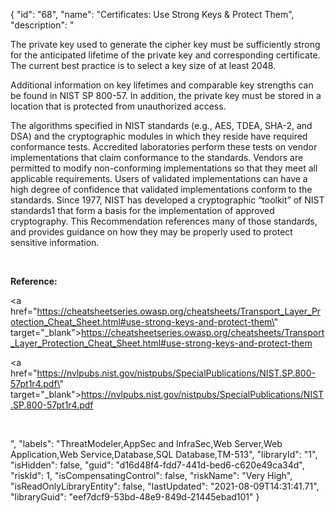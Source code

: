 {
  "id": "68",
  "name": "Certificates: Use Strong Keys & Protect Them",
  "description": "<p>The private key used to generate the cipher key must be sufficiently strong for the anticipated lifetime of the private key and corresponding certificate. The current best practice is to select a key size of at least 2048.</p><p>Additional information on key lifetimes and comparable key strengths can be found in NIST SP 800-57. In addition, the private key must be stored in a location that is protected from unauthorized access.</p><p>The algorithms specified in NIST standards (e.g., AES, TDEA, SHA-2, and DSA) and the cryptographic modules in which they reside have required conformance tests. Accredited laboratories perform these tests on vendor implementations that claim conformance to the standards. Vendors are permitted to modify non-conforming implementations so that they meet all applicable requirements. Users of validated implementations can have a high degree of confidence that validated implementations conform to the standards. Since 1977, NIST has developed a cryptographic “toolkit” of NIST standards1 that form a basis for the implementation of approved cryptography. This Recommendation references many of those standards, and provides guidance on how they may be properly used to protect sensitive information.</p><p><br /></p><p><b>Reference:</b></p><p><a href=\"https://cheatsheetseries.owasp.org/cheatsheets/Transport_Layer_Protection_Cheat_Sheet.html#use-strong-keys-and-protect-them\" target=\"_blank\">https://cheatsheetseries.owasp.org/cheatsheets/Transport_Layer_Protection_Cheat_Sheet.html#use-strong-keys-and-protect-them</a></p><p><a href=\"https://nvlpubs.nist.gov/nistpubs/SpecialPublications/NIST.SP.800-57pt1r4.pdf\" target=\"_blank\">https://nvlpubs.nist.gov/nistpubs/SpecialPublications/NIST.SP.800-57pt1r4.pdf</a></p><p><br /></p>",
  "labels": "ThreatModeler,AppSec and InfraSec,Web Server,Web Application,Web Service,Database,SQL Database,TM-513",
  "libraryId": "1",
  "isHidden": false,
  "guid": "d16d48f4-fdd7-441d-bed6-c620e49ca34d",
  "riskId": 1,
  "isCompensatingControl": false,
  "riskName": "Very High",
  "isReadOnlyLibraryEntity": false,
  "lastUpdated": "2021-08-09T14:31:41.71",
  "libraryGuid": "eef7dcf9-53bd-48e9-849d-21445ebad101"
}